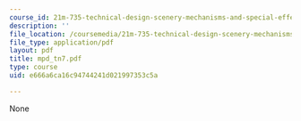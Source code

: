```yaml
---
course_id: 21m-735-technical-design-scenery-mechanisms-and-special-effects-spring-2004
description: ''
file_location: /coursemedia/21m-735-technical-design-scenery-mechanisms-and-special-effects-spring-2004/e666a6ca16c94744241d021997353c5a_mpd_tn7.pdf
file_type: application/pdf
layout: pdf
title: mpd_tn7.pdf
type: course
uid: e666a6ca16c94744241d021997353c5a

---
```

None